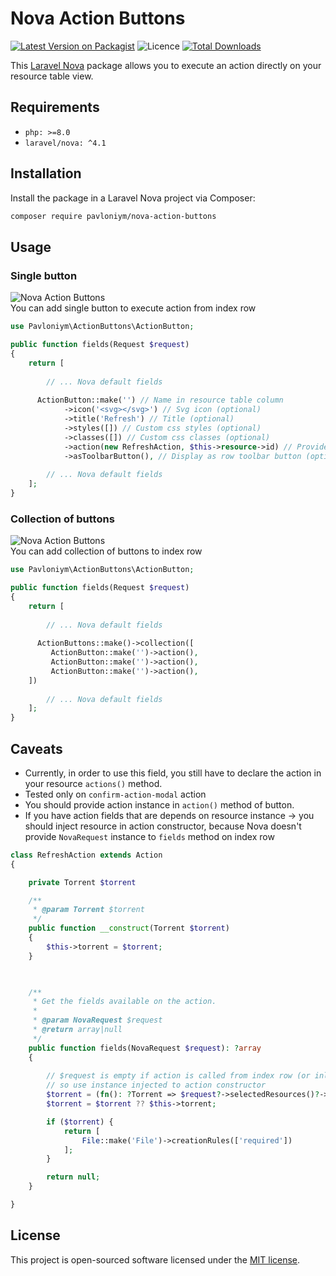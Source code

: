 # Nova Action Buttons

[![Latest Version on Packagist](https://img.shields.io/packagist/v/pavloniym/nova-action-buttons?style=flat-square)](https://packagist.org/packages/pavloniym/nova-action-buttons)
![Licence](https://img.shields.io/github/license/pavloniym/nova-action-buttons?style=flat-square)
[![Total Downloads](https://poser.pugx.org/pavloniym/nova-action-buttons/downloads?format=flat-square)](https://packagist.org/packages/pavloniym/nova-action-buttons)

This [Laravel Nova](https://nova.laravel.com) package allows you to execute an action directly on your resource table
view.


## Requirements

- `php: >=8.0`
- `laravel/nova: ^4.1`

## Installation

Install the package in a Laravel Nova project via Composer:

```bash
composer require pavloniym/nova-action-buttons
```

## Usage

### Single button
![Nova Action Buttons](https://raw.githubusercontent.com/pavloniym/nova-action-buttons/main/.github/assets/screenshot1.png)  
You can add single button to execute action from index row

```php
use Pavloniym\ActionButtons\ActionButton;

public function fields(Request $request)
{
    return [
      
        // ... Nova default fields
      
      ActionButton::make('') // Name in resource table column
            ->icon('<svg></svg>') // Svg icon (optional)
            ->title('Refresh') // Title (optional)
            ->styles([]) // Custom css styles (optional)
            ->classes([]) // Custom css classes (optional)
            ->action(new RefreshAction, $this->resource->id) // Provide action instance and resource id
            ->asToolbarButton(), // Display as row toolbar button (optional)
      
        // ... Nova default fields
    ];
}
```

### Collection of buttons
![Nova Action Buttons](https://raw.githubusercontent.com/pavloniym/nova-action-buttons/main/.github/assets/screenshot2.png)  
You can add collection of buttons to index row


```php
use Pavloniym\ActionButtons\ActionButton;

public function fields(Request $request)
{
    return [
      
        // ... Nova default fields
      
      ActionButtons::make()->collection([
         ActionButton::make('')->action(),
         ActionButton::make('')->action(),
         ActionButton::make('')->action(),
    ])
      
        // ... Nova default fields
    ];
}
```

## Caveats
* Currently, in order to use this field, you still have to declare the action in your resource `actions()` method.
* Tested only on `confirm-action-modal` action
* You should provide action instance in `action()` method of button.
* If you have action fields that are depends on resource instance -> you should inject resource in action constructor, because Nova doesn't provide `NovaRequest` instance to `fields` method on index row

```php
class RefreshAction extends Action 
{

    private Torrent $torrent

    /**
     * @param Torrent $torrent
     */
    public function __construct(Torrent $torrent)
    {
        $this->torrent = $torrent;
    }


    
    /**
     * Get the fields available on the action.
     *
     * @param NovaRequest $request
     * @return array|null
     */
    public function fields(NovaRequest $request): ?array
    {
   
        // $request is empty if action is called from index row (or inline)
        // so use instance injected to action constructor
        $torrent = (fn(): ?Torrent => $request?->selectedResources()?->first())();
        $torrent = $torrent ?? $this->torrent;

        if ($torrent) {
            return [
                File::make('File')->creationRules(['required'])
            ];
        }

        return null;
    }

}

```

## License

This project is open-sourced software licensed under the [MIT license](LICENSE.md).
